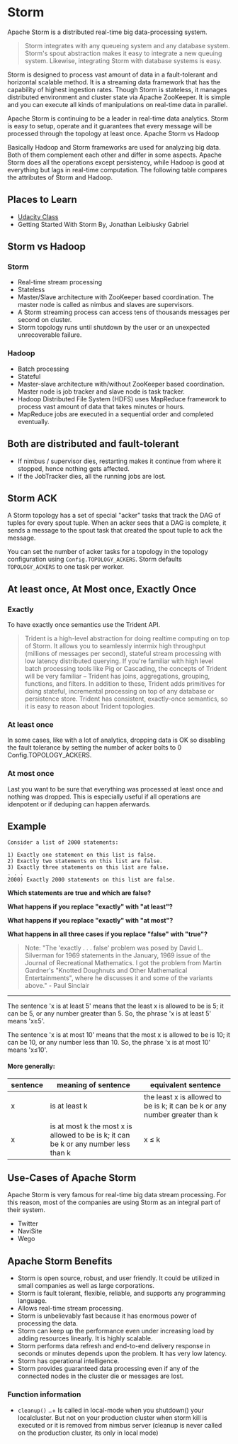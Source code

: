 # Storm

Apache Storm is a distributed real-time big data-processing system.

> Storm integrates with any queueing system and any database system. Storm's spout abstraction makes it easy to integrate a new queuing system. Likewise, integrating Storm with database systems is easy.

Storm is designed to process vast amount of data in a fault-tolerant and horizontal scalable method. It is a streaming data framework that has the capability of highest ingestion rates. Though Storm is stateless, it manages distributed environment and cluster state via Apache ZooKeeper. It is simple and you can execute all kinds of manipulations on real-time data in parallel.

Apache Storm is continuing to be a leader in real-time data analytics. Storm is easy to setup, operate and it guarantees that every message will be processed through the topology at least once.
Apache Storm vs Hadoop

Basically Hadoop and Storm frameworks are used for analyzing big data. Both of them complement each other and differ in some aspects. Apache Storm does all the operations except persistency, while Hadoop is good at everything but lags in real-time computation. The following table compares the attributes of Storm and Hadoop.

## Places to Learn

+ [Udacity Class](https://classroom.udacity.com/courses/ud381/lessons/2731858540/concepts/34138986130923)
+ Getting Started With Storm By, Jonathan Leibiusky Gabriel

## Storm vs Hadoop

### Storm

+ Real-time stream processing
+ Stateless
+ Master/Slave architecture with ZooKeeper based coordination. The master node is called as nimbus and slaves are supervisors.
+ A Storm streaming process can access tens of thousands messages per second on cluster.
+ Storm topology runs until shutdown by the user or an unexpected unrecoverable failure.

### Hadoop

+ Batch processing
+ Stateful
+ Master-slave architecture with/without ZooKeeper based coordination. Master node is job tracker and slave node is task tracker.
+ Hadoop Distributed File System (HDFS) uses MapReduce framework to process vast amount of data that takes minutes or hours.
+ MapReduce jobs are executed in a sequential order and completed eventually.

## Both are distributed and fault-tolerant

+ If nimbus / supervisor dies, restarting makes it continue from where it stopped, hence nothing gets affected.
+ If the JobTracker dies, all the running jobs are lost.

## Storm ACK

A Storm topology has a set of special "acker" tasks that track the DAG of tuples for every spout tuple. When an acker sees that a DAG is complete, it sends a message to the spout task that created the spout tuple to ack the message. 

You can set the number of acker tasks for a topology in the topology configuration using `Config.TOPOLOGY_ACKERS`. Storm defaults `TOPOLOGY_ACKERS` to one task per worker.

## At least once, At Most once, Exactly Once

### Exactly
To have exactly once semantics use the Trident API. 

> Trident is a high-level abstraction for doing realtime computing on top of Storm. It allows you to seamlessly intermix high throughput (millions of messages per second), stateful stream processing with low latency distributed querying. If you're familiar with high level batch processing tools like Pig or Cascading, the concepts of Trident will be very familiar – Trident has joins, aggregations, grouping, functions, and filters. In addition to these, Trident adds primitives for doing stateful, incremental processing on top of any database or persistence store. Trident has consistent, exactly-once semantics, so it is easy to reason about Trident topologies.

### At least once
In some cases, like with a lot of analytics, dropping data is OK so disabling the fault tolerance by setting the number of acker bolts to 0 Config.TOPOLOGY_ACKERS. 

### At most once
Last you want to be sure that everything was processed at least once and nothing was dropped. This is especially useful if all operations are idenpotent or if deduping can happen aferwards.

## Example

```
Consider a list of 2000 statements:

1) Exactly one statement on this list is false. 
2) Exactly two statements on this list are false. 
3) Exactly three statements on this list are false. 
. . . 
2000) Exactly 2000 statements on this list are false. 
```

**Which statements are true and which are false?**

**What happens if you replace "exactly" with "at least"?**

**What happens if you replace "exactly" with "at most"?**

**What happens in all three cases if you replace "false" with "true"?**

> Note: "The 'exactly . . . false' problem was posed by David L. Silverman for 1969 statements in the January, 1969 issue of the Journal of Recreational Mathematics. I got the problem from Martin Gardner's "Knotted Doughnuts and Other Mathematical Entertainments", where he discusses it and some of the variants above." - Paul Sinclair

---

The sentence 'x is at least 5' means that the least x is allowed to be is 5;
it can be 5, or any number greater than 5.
So, the phrase 'x is at least 5' means 'x≥5'.

The sentence 'x is at most 10' means that the most x is allowed to be is 10; it can be 10, or any number less than 10. So, the phrase 'x is at most 10' means 'x≤10'.

#### More generally:
| sentence | meaning of sentence | equivalent sentence |
|---|---|---|
| x | is at least k | the least x is allowed to be is k; it can be k or any number greater than k | x ≥ k |
| x | is at most k the most x is allowed to be is k; it can be k or any number less than k | x ≤ k |

## Use-Cases of Apache Storm

Apache Storm is very famous for real-time big data stream processing. For this reason, most of the companies are using Storm as an integral part of their system.

+ Twitter 
+ NaviSite
+ Wego

## Apache Storm Benefits

+ Storm is open source, robust, and user friendly. It could be utilized in small companies as well as large corporations.
+ Storm is fault tolerant, flexible, reliable, and supports any programming language.
+ Allows real-time stream processing.
+ Storm is unbelievably fast because it has enormous power of processing the data.
+ Storm can keep up the performance even under increasing load by adding resources linearly. It is highly scalable.
+ Storm performs data refresh and end-to-end delivery response in seconds or minutes depends upon the problem. It has very low latency.
+ Storm has operational intelligence.
+ Storm provides guaranteed data processing even if any of the connected nodes in the cluster die or messages are lost.

### Function information

+ `cleanup()`
..+ Is called in local-mode when you shutdown() your localcluster. But not on your production cluster when storm kill is executed or it is removed from nimbus server (cleanup is never called on the production cluster, its only in local mode)
